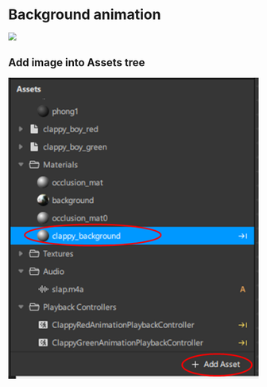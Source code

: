 # Background animation

[![](http://img.youtube.com/vi/IhHjElcZT3o/0.jpg)](http://www.youtube.com/watch?v=IhHjElcZT3o "background animation")

## Add image into Assets tree

![Add image asset as background](./SparkAR/Documents/images\BackgroundAnimation/add_asset.png "add asset")


